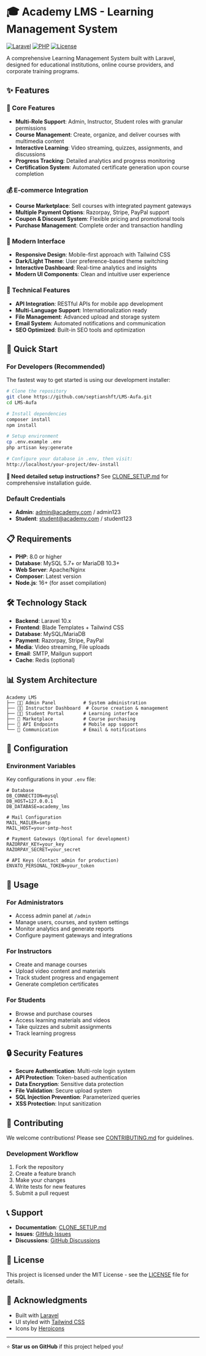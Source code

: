 # 🎓 Academy LMS - Learning Management System

[![Laravel](https://img.shields.io/badge/Laravel-10.x-red.svg)](https://laravel.com)
[![PHP](https://img.shields.io/badge/PHP-8.0+-blue.svg)](https://php.net)
[![License](https://img.shields.io/badge/License-MIT-green.svg)](LICENSE)

A comprehensive Learning Management System built with Laravel, designed for educational institutions, online course providers, and corporate training programs.

## ✨ Features

### 🎯 Core Features
- **Multi-Role Support**: Admin, Instructor, Student roles with granular permissions
- **Course Management**: Create, organize, and deliver courses with multimedia content
- **Interactive Learning**: Video streaming, quizzes, assignments, and discussions
- **Progress Tracking**: Detailed analytics and progress monitoring
- **Certification System**: Automated certificate generation upon course completion

### 💰 E-commerce Integration
- **Course Marketplace**: Sell courses with integrated payment gateways
- **Multiple Payment Options**: Razorpay, Stripe, PayPal support
- **Coupon & Discount System**: Flexible pricing and promotional tools
- **Purchase Management**: Complete order and transaction handling

### 🎨 Modern Interface
- **Responsive Design**: Mobile-first approach with Tailwind CSS
- **Dark/Light Theme**: User preference-based theme switching
- **Interactive Dashboard**: Real-time analytics and insights
- **Modern UI Components**: Clean and intuitive user experience

### 🔧 Technical Features
- **API Integration**: RESTful APIs for mobile app development
- **Multi-Language Support**: Internationalization ready
- **File Management**: Advanced upload and storage system
- **Email System**: Automated notifications and communication
- **SEO Optimized**: Built-in SEO tools and optimization

## 🚀 Quick Start

### For Developers (Recommended)
The fastest way to get started is using our development installer:

```bash
# Clone the repository
git clone https://github.com/septianshft/LMS-Aufa.git
cd LMS-Aufa

# Install dependencies
composer install
npm install

# Setup environment
cp .env.example .env
php artisan key:generate

# Configure your database in .env, then visit:
http://localhost/your-project/dev-install
```

**📖 Need detailed setup instructions?** See [CLONE_SETUP.md](CLONE_SETUP.md) for comprehensive installation guide.

### Default Credentials
- **Admin**: admin@academy.com / admin123
- **Student**: student@academy.com / student123

## 📋 Requirements

- **PHP**: 8.0 or higher
- **Database**: MySQL 5.7+ or MariaDB 10.3+
- **Web Server**: Apache/Nginx
- **Composer**: Latest version
- **Node.js**: 16+ (for asset compilation)

## 🛠️ Technology Stack

- **Backend**: Laravel 10.x
- **Frontend**: Blade Templates + Tailwind CSS
- **Database**: MySQL/MariaDB
- **Payment**: Razorpay, Stripe, PayPal
- **Media**: Video streaming, File uploads
- **Email**: SMTP, Mailgun support
- **Cache**: Redis (optional)

## 📊 System Architecture

```
Academy LMS
├── 👨‍💼 Admin Panel          # System administration
├── 👨‍🏫 Instructor Dashboard  # Course creation & management
├── 👨‍🎓 Student Portal       # Learning interface
├── 🛒 Marketplace           # Course purchasing
├── 📱 API Endpoints         # Mobile app support
└── 📧 Communication         # Email & notifications
```

## 🔧 Configuration

### Environment Variables
Key configurations in your `.env` file:

```env
# Database
DB_CONNECTION=mysql
DB_HOST=127.0.0.1
DB_DATABASE=academy_lms

# Mail Configuration
MAIL_MAILER=smtp
MAIL_HOST=your-smtp-host

# Payment Gateways (Optional for development)
RAZORPAY_KEY=your_key
RAZORPAY_SECRET=your_secret

# API Keys (Contact admin for production)
ENVATO_PERSONAL_TOKEN=your_token
```

## 🎯 Usage

### For Administrators
- Access admin panel at `/admin`
- Manage users, courses, and system settings
- Monitor analytics and generate reports
- Configure payment gateways and integrations

### For Instructors
- Create and manage courses
- Upload video content and materials
- Track student progress and engagement
- Generate completion certificates

### For Students
- Browse and purchase courses
- Access learning materials and videos
- Take quizzes and submit assignments
- Track learning progress

## 🔒 Security Features

- **Secure Authentication**: Multi-role login system
- **API Protection**: Token-based authentication
- **Data Encryption**: Sensitive data protection
- **File Validation**: Secure upload system
- **SQL Injection Prevention**: Parameterized queries
- **XSS Protection**: Input sanitization

## 🤝 Contributing

We welcome contributions! Please see [CONTRIBUTING.md](CONTRIBUTING.md) for guidelines.

### Development Workflow
1. Fork the repository
2. Create a feature branch
3. Make your changes
4. Write tests for new features
5. Submit a pull request

## 📞 Support

- **Documentation**: [CLONE_SETUP.md](CLONE_SETUP.md)
- **Issues**: [GitHub Issues](https://github.com/septianshft/LMS-Aufa/issues)
- **Discussions**: [GitHub Discussions](https://github.com/septianshft/LMS-Aufa/discussions)

## 📄 License

This project is licensed under the MIT License - see the [LICENSE](LICENSE) file for details.

## 🙌 Acknowledgments

- Built with [Laravel](https://laravel.com)
- UI styled with [Tailwind CSS](https://tailwindcss.com)
- Icons by [Heroicons](https://heroicons.com)

---

⭐ **Star us on GitHub** if this project helped you!
